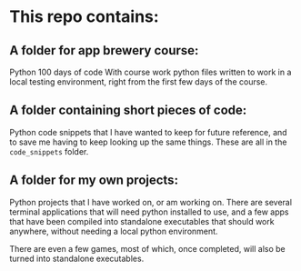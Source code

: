 # This repo contains:

## A folder for app brewery course:

Python 100 days of code
With course work python files written to work in a local testing environment, right from the first few days of the course.

## A folder containing short pieces of code:

Python code snippets that I have wanted to keep for future reference, and to save me having to keep looking up the same things. These are all in the `code_snippets` folder.

## A folder for my own projects:

Python projects that I have worked on, or am working on.
There are several terminal applications that will need python installed to use, and a few apps that have been compiled into standalone executables that should work anywhere, without needing a local python environment.

There are even a few games, most of which, once completed, will also be turned into standalone executables.

